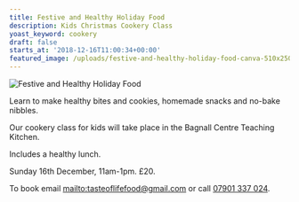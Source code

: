 ```yaml
---
title: Festive and Healthy Holiday Food
description: Kids Christmas Cookery Class
yoast_keyword: cookery
draft: false
starts_at: '2018-12-16T11:00:34+00:00'
featured_image: /uploads/festive-and-healthy-holiday-food-canva-510x250px.jpg
---
```

![Festive and Healthy Holiday Food](/uploads/festive-and-healthy-holiday-food-canva-510x250px.jpg)

Learn to make healthy bites and cookies, homemade snacks and no-bake nibbles. 

Our cookery class for kids will take place in the Bagnall Centre Teaching Kitchen.

Includes a healthy lunch. 

Sunday 16th December, 11am-1pm. £20. 

To book email <mailto:tasteoflifefood@gmail.com> or call [07901 337 024](tel:07901337024).
